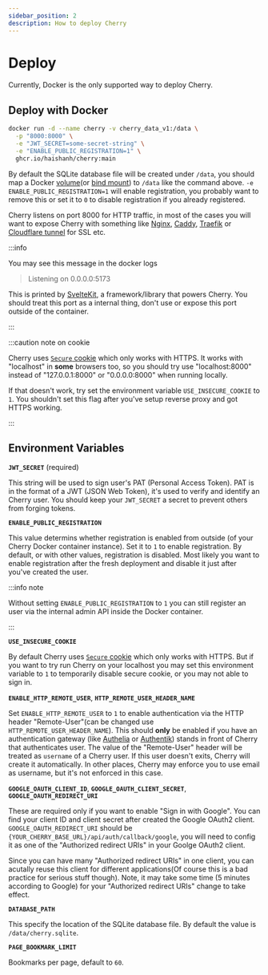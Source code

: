 ```yaml
---
sidebar_position: 2
description: How to deploy Cherry
---
```


# Deploy

Currently, Docker is the only supported way to deploy Cherry.

## Deploy with Docker

```bash
docker run -d --name cherry -v cherry_data_v1:/data \
  -p "8000:8000" \
  -e "JWT_SECRET=some-secret-string" \
  -e "ENABLE_PUBLIC_REGISTRATION=1" \
  ghcr.io/haishanh/cherry:main
```

By default the SQLite database file will be created under `/data`, you should map a Docker [volume](https://docs.docker.com/storage/volumes/)(or [bind mount](https://docs.docker.com/storage/bind-mounts/)) to `/data` like the command above. `-e ENABLE_PUBLIC_REGISTRATION=1` will enable registration, you probably want to remove this or set it to `0` to disable registration if you already registered.

Cherry listens on port 8000 for HTTP traffic, in most of the cases you will want to expose Cherry with something like [Nginx](https://www.nginx.com/), [Caddy](https://caddyserver.com/), [Traefik](https://traefik.io/traefik/) or [Cloudflare tunnel](https://developers.cloudflare.com/cloudflare-one/connections/connect-apps/install-and-setup/tunnel-guide/) for SSL etc.

:::info

You may see this message in the docker logs

> Listening on 0.0.0.0:5173

This is printed by [SvelteKit](https://kit.svelte.dev/), a framework/library that powers Cherry. You should treat this port as a internal thing, don't use or expose this port outside of the container.

:::

:::caution note on cookie

Cherry uses [`Secure` cookie](https://developer.mozilla.org/en-US/docs/Web/HTTP/Cookies#restrict_access_to_cookies) which only works with HTTPS. It works with "localhost" in **some** browsers too, so you should try use "localhost:8000" instead of "127.0.0.1:8000" or "0.0.0.0:8000" when running locally.

If that doesn't work, try set the environment variable `USE_INSECURE_COOKIE` to `1`. You shouldn't set this flag after you've setup reverse proxy and got HTTPS working.

:::

## Environment Variables

**`JWT_SECRET`** (required)

This string will be used to sign user's PAT (Personal Access Token). PAT is in the format of a JWT (JSON Web Token), it's used to verify and identify an Cherry user. You should keep your `JWT_SECRET` a secret to prevent others from forging tokens.

**`ENABLE_PUBLIC_REGISTRATION`**

This value determins whether registration is enabled from outside (of your Cherry Docker container instance). Set it to `1` to enable registration. By default, or with other values, registration is disabled. Most likely you want to enable registration after the fresh deployment and disable it just after you've created the user.

:::info note

Without setting `ENABLE_PUBLIC_REGISTRATION` to `1` you can still register an user via the internal admin API inside the Docker container.

:::

**`USE_INSECURE_COOKIE`**

By default Cherry uses [`Secure` cookie](https://developer.mozilla.org/en-US/docs/Web/HTTP/Cookies#restrict_access_to_cookies) which only works with HTTPS. But if you want to try run Cherry on your localhost you may set this environment variable to `1` to temporarily disable secure cookie, or you may not able to sign in.

**`ENABLE_HTTP_REMOTE_USER`**, **`HTTP_REMOTE_USER_HEADER_NAME`**

Set `ENABLE_HTTP_REMOTE_USER` to `1` to enable authentication via the HTTP header "Remote-User"(can be changed use `HTTP_REMOTE_USER_HEADER_NAME`). This should **only** be enabled if you have an authentication gateway (like [Authelia](https://github.com/authelia/authelia) or [Authentik](https://github.com/goauthentik/authentik)) stands in front of Cherry that authenticates user. The value of the "Remote-User" header will be treated as `username` of a Cherry user. If this user doesn't exits, Cherry will create it automatically. In other places, Cherry may enforce you to use email as username, but it's not enforced in this case.

**`GOOGLE_OAUTH_CLIENT_ID`**, **`GOOGLE_OAUTH_CLIENT_SECRET`**, **`GOOGLE_OAUTH_REDIRECT_URI`**

These are required only if you want to enable "Sign in with Google". You can find your client ID and client secret after created the Google OAuth2 client. `GOOGLE_OAUTH_REDIRECT_URI` should be `{YOUR_CHERRY_BASE_URL}/api/auth/callback/google`, you will need to config it as one of the "Authorized redirect URIs" in your Goolge OAuth2 client.

Since you can have many "Authorized redirect URIs" in one client, you can acutally reuse this client for different applications(Of course this is a bad practice for serious stuff though). Note, it may take some time (5 minutes according to Google) for your "Authorized redirect URIs" change to take effect. 

**`DATABASE_PATH`**

This specify the location of the SQLite database file. By default the value is `/data/cherry.sqlite`.

**`PAGE_BOOKMARK_LIMIT`**

Bookmarks per page, default to `60`.
